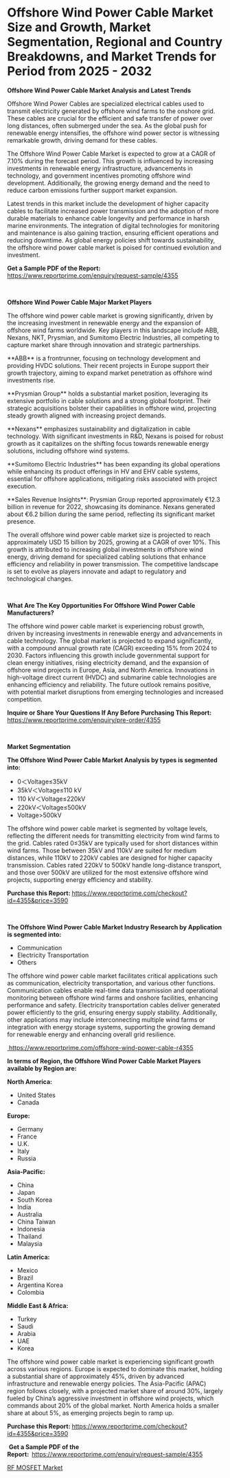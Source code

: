 <p><h1>Offshore Wind Power Cable Market Size and Growth, Market Segmentation, Regional and Country Breakdowns, and Market Trends for Period from 2025 -  2032</h1></p><p><strong>Offshore Wind Power Cable Market Analysis and Latest Trends</strong></p>
<p><p>Offshore Wind Power Cables are specialized electrical cables used to transmit electricity generated by offshore wind farms to the onshore grid. These cables are crucial for the efficient and safe transfer of power over long distances, often submerged under the sea. As the global push for renewable energy intensifies, the offshore wind power sector is witnessing remarkable growth, driving demand for these cables.</p><p>The Offshore Wind Power Cable Market is expected to grow at a CAGR of 7.10% during the forecast period. This growth is influenced by increasing investments in renewable energy infrastructure, advancements in technology, and government incentives promoting offshore wind development. Additionally, the growing energy demand and the need to reduce carbon emissions further support market expansion.</p><p>Latest trends in this market include the development of higher capacity cables to facilitate increased power transmission and the adoption of more durable materials to enhance cable longevity and performance in harsh marine environments. The integration of digital technologies for monitoring and maintenance is also gaining traction, ensuring efficient operations and reducing downtime. As global energy policies shift towards sustainability, the offshore wind power cable market is poised for continued evolution and investment.</p></p>
<p><strong>Get a Sample PDF of the Report:&nbsp;</strong> <a href="https://www.reportprime.com/enquiry/request-sample/4355?utm_campaign=2299&utm_medium=2&utm_source=Github&utm_content=ia&utm_term=19032025&utm_id=offshore-wind-power-cable">https://www.reportprime.com/enquiry/request-sample/4355</a></p>
<p>&nbsp;</p>
<p><strong>Offshore Wind Power Cable Major Market Players</strong></p>
<p><p>The offshore wind power cable market is growing significantly, driven by the increasing investment in renewable energy and the expansion of offshore wind farms worldwide. Key players in this landscape include ABB, Nexans, NKT, Prysmian, and Sumitomo Electric Industries, all competing to capture market share through innovation and strategic partnerships.</p><p>**ABB** is a frontrunner, focusing on technology development and providing HVDC solutions. Their recent projects in Europe support their growth trajectory, aiming to expand market penetration as offshore wind investments rise.</p><p>**Prysmian Group** holds a substantial market position, leveraging its extensive portfolio in cable solutions and a strong global footprint. Their strategic acquisitions bolster their capabilities in offshore wind, projecting steady growth aligned with increasing project demands.</p><p>**Nexans** emphasizes sustainability and digitalization in cable technology. With significant investments in R&D, Nexans is poised for robust growth as it capitalizes on the shifting focus towards renewable energy solutions, including offshore wind systems.</p><p>**Sumitomo Electric Industries** has been expanding its global operations while enhancing its product offerings in HV and EHV cable systems, essential for offshore applications, mitigating risks associated with project execution.</p><p>**Sales Revenue Insights**: Prysmian Group reported approximately €12.3 billion in revenue for 2022, showcasing its dominance. Nexans generated about €6.2 billion during the same period, reflecting its significant market presence.</p><p>The overall offshore wind power cable market size is projected to reach approximately USD 15 billion by 2025, growing at a CAGR of over 10%. This growth is attributed to increasing global investments in offshore wind energy, driving demand for specialized cabling solutions that enhance efficiency and reliability in power transmission. The competitive landscape is set to evolve as players innovate and adapt to regulatory and technological changes.</p></p>
<p>&nbsp;</p>
<p><strong>What Are The Key Opportunities For Offshore Wind Power Cable Manufacturers?</strong></p>
<p><p>The offshore wind power cable market is experiencing robust growth, driven by increasing investments in renewable energy and advancements in cable technology. The global market is projected to expand significantly, with a compound annual growth rate (CAGR) exceeding 15% from 2024 to 2030. Factors influencing this growth include governmental support for clean energy initiatives, rising electricity demand, and the expansion of offshore wind projects in Europe, Asia, and North America. Innovations in high-voltage direct current (HVDC) and submarine cable technologies are enhancing efficiency and reliability. The future outlook remains positive, with potential market disruptions from emerging technologies and increased competition.</p></p>
<p><strong>Inquire or Share Your Questions If Any Before Purchasing This Report:</strong> <a href="https://www.reportprime.com/enquiry/pre-order/4355?utm_campaign=2299&utm_medium=2&utm_source=Github&utm_content=ia&utm_term=19032025&utm_id=offshore-wind-power-cable">https://www.reportprime.com/enquiry/pre-order/4355</a></p>
<p>&nbsp;</p>
<p><strong>Market Segmentation</strong></p>
<p><strong>The Offshore Wind Power Cable Market Analysis by types is segmented into:</strong></p>
<p><ul><li>0＜Voltage≤35kV</li><li>35kV＜Voltage≤110 kV</li><li>110 kV＜Voltage≤220kV</li><li>220kV＜Voltage≤500kV</li><li>Voltage>500kV</li></ul></p>
<p><p>The offshore wind power cable market is segmented by voltage levels, reflecting the different needs for transmitting electricity from wind farms to the grid. Cables rated 0≤35kV are typically used for short distances within wind farms. Those between 35kV and 110kV are suited for medium distances, while 110kV to 220kV cables are designed for higher capacity transmission. Cables rated 220kV to 500kV handle long-distance transport, and those over 500kV are utilized for the most extensive offshore wind projects, supporting energy efficiency and stability.</p></p>
<p><strong>Purchase this Report:&nbsp;</strong><a href="https://www.reportprime.com/checkout?id=4355&price=3590&utm_campaign=2299&utm_medium=2&utm_source=Github&utm_content=ia&utm_term=19032025&utm_id=offshore-wind-power-cable">https://www.reportprime.com/checkout?id=4355&price=3590</a></p>
<p>&nbsp;</p>
<p><strong>The Offshore Wind Power Cable Market Industry Research by Application is segmented into:</strong></p>
<p><ul><li>Communication</li><li>Electricity Transportation</li><li>Others</li></ul></p>
<p><p>The offshore wind power cable market facilitates critical applications such as communication, electricity transportation, and various other functions. Communication cables enable real-time data transmission and operational monitoring between offshore wind farms and onshore facilities, enhancing performance and safety. Electricity transportation cables deliver generated power efficiently to the grid, ensuring energy supply stability. Additionally, other applications may include interconnecting multiple wind farms or integration with energy storage systems, supporting the growing demand for renewable energy and enhancing overall grid resilience.</p></p>
<p><a href="https://www.reportprime.com/offshore-wind-power-cable-r4355?utm_campaign=2299&utm_medium=2&utm_source=Github&utm_content=ia&utm_term=19032025&utm_id=offshore-wind-power-cable">&nbsp;https://www.reportprime.com/offshore-wind-power-cable-r4355</a></p>
<p><strong>In terms of Region, the Offshore Wind Power Cable Market Players available by Region are:</strong></p>
<p>
    <p> <strong> North America: </strong>
        <ul>
            <li>United States</li>
            <li>Canada</li>
        </ul>
        </p> 
    <p> <strong> Europe: </strong>
        <ul>
            <li>Germany</li>
            <li>France</li>
            <li>U.K.</li>
            <li>Italy</li>
            <li>Russia</li>
        </ul>
        </p> 
    <p> <strong> Asia-Pacific: </strong>
        <ul>
            <li>China</li>
            <li>Japan</li>
            <li>South Korea</li>
            <li>India</li>
            <li>Australia</li>
            <li>China Taiwan</li>
            <li>Indonesia</li>
            <li>Thailand</li>
            <li>Malaysia</li>
        </ul>
        </p> 
    <p> <strong> Latin America: </strong>
        <ul>
            <li>Mexico</li>
            <li>Brazil</li>
            <li>Argentina Korea</li>
            <li>Colombia</li>
        </ul>
        </p> 
    <p> <strong> Middle East & Africa: </strong>
        <ul>
            <li>Turkey</li>
            <li>Saudi</li>
            <li>Arabia</li>
            <li>UAE</li>
            <li>Korea</li>
        </ul>
    </p>
    </p>
<p><p>The offshore wind power cable market is experiencing significant growth across various regions. Europe is expected to dominate this market, holding a substantial share of approximately 45%, driven by advanced infrastructure and renewable energy policies. The Asia-Pacific (APAC) region follows closely, with a projected market share of around 30%, largely fueled by China’s aggressive investment in offshore wind projects, which commands about 20% of the global market. North America holds a smaller share at about 5%, as emerging projects begin to ramp up.</p></p>
<p><strong>Purchase this Report: </strong><a href="https://www.reportprime.com/checkout?id=4355&price=3590&utm_campaign=2299&utm_medium=2&utm_source=Github&utm_content=ia&utm_term=19032025&utm_id=offshore-wind-power-cable">https://www.reportprime.com/checkout?id=4355&price=3590</a></p>
<p>&nbsp;<strong>Get a Sample PDF of the Report:&nbsp;&nbsp;</strong><a href="https://www.reportprime.com/enquiry/request-sample/4355?utm_campaign=2299&utm_medium=2&utm_source=Github&utm_content=ia&utm_term=19032025&utm_id=offshore-wind-power-cable">https://www.reportprime.com/enquiry/request-sample/4355</a></p>
<p><strong></strong></p>
<p><p><a href="https://github.com/dmitriyvo6rog/Market-Research-Report-List-1/blob/main/rf-mosfet-market.md?utm_campaign=2299&utm_medium=2&utm_source=Github&utm_content=ia&utm_term=19032025&utm_id=offshore-wind-power-cable">RF MOSFET Market</a></p></p>